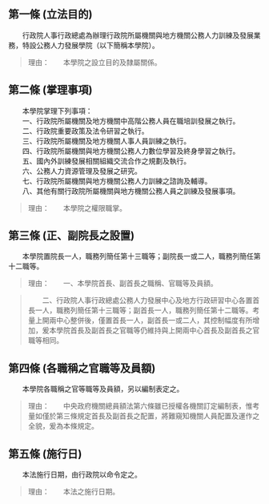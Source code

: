 第一條 (立法目的)
-----------------
　　行政院人事行政總處為辦理行政院所屬機關與地方機關公務人力訓練及發展業務，特設公務人力發展學院（以下簡稱本學院）。  
> 理由：　　本學院之設立目的及隸屬關係。



第二條 (掌理事項)
-----------------
　　本學院掌理下列事項：  
　　一、行政院所屬機關及地方機關中高階公務人員在職培訓發展之執行。  
　　二、行政院重要政策及法令研習之執行。  
　　三、行政院所屬機關及地方機關人事人員訓練之執行。  
　　四、行政院所屬機關與地方機關公務人力數位學習及終身學習之執行。  
　　五、國內外訓練發展相關組織交流合作之規劃及執行。  
　　六、公務人力資源管理及發展之研究。  
　　七、行政院所屬機關與地方機關公務人力訓練之諮詢及輔導。  
　　八、其他有關行政院所屬機關與地方機關公務人員之訓練及發展事項。  
> 理由：　　本學院之權限職掌。



第三條 (正、副院長之設置)
-------------------------
　　本學院置院長一人，職務列簡任第十三職等；副院長一或二人，職務列簡任第十二職等。  
> 理由：　　一、本學院首長、副首長之職稱、官職等及員額。

> 　　二、行政院人事行政總處公務人力發展中心及地方行政研習中心各置首長一人，職務列簡任第十三職等；副首長一人，職務列簡任第十二職等。考量上開兩中心整併後，僅置首長一人，副首長一或二人，其控制幅度有所增加，爰本學院首長及副首長之官職等仍維持與上開兩中心首長及副首長之官職等相同。



第四條 (各職稱之官職等及員額)
-----------------------------
　　本學院各職稱之官等職等及員額，另以編制表定之。  
> 理由：　　中央政府機關總員額法第六條雖已授權各機關訂定編制表，惟考量如僅於第三條規定首長及副首長之配置，將難窺知機關人員配置及運作之全貌，爰為本條規定。



第五條 (施行日)
---------------
　　本法施行日期，由行政院以命令定之。  
> 理由：　　本法之施行日期。